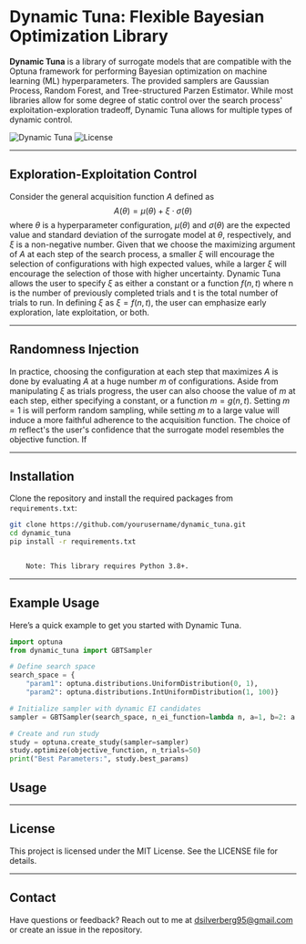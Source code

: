 # Dynamic Tuna: Flexible Bayesian Optimization Library

**Dynamic Tuna** is a library of surrogate models that are compatible with the Optuna framework for performing Bayesian optimization on machine learning (ML) hyperparameters. The provided samplers are Gaussian Process, Random Forest, and Tree-structured Parzen Estimator. While most libraries allow for some degree of static control over the search process' exploitation-exploration tradeoff, Dynamic Tuna allows for multiple types of dynamic control.

![Dynamic Tuna](https://img.shields.io/badge/bayesian-optimization-blue.svg) ![License](https://img.shields.io/badge/license-MIT-green)

---

## Exploration-Exploitation Control

Consider the general acquisition function $A$ defined as $$A(\theta) = \mu(\theta) + \xi\cdot\sigma(\theta)$$ where $\theta$ is a hyperparameter configuration, $\mu(\theta)$ and $\sigma(\theta)$ are the expected value and standard deviation of the surrogate model at $\theta$, respectively, and $\xi$ is a non-negative number. Given that we choose the maximizing argument of $A$ at each step of the search process, a smaller $\xi$ will encourage the selection of configurations with high expected values, while a larger $\xi$ will encourage the selection of those with higher uncertainty. Dynamic Tuna allows the user to specify $\xi$ as either a constant or a function $f(n, t)$ where n is the number of previously completed trials and t is the total number of trials to run. In defining $\xi$ as $\xi = f(n, t)$, the user can emphasize early exploration, late exploitation, or both. 

---

## Randomness Injection

In practice, choosing the configuration at each step that maximizes $A$ is done by evaluating $A$ at a huge number $m$ of configurations. Aside from manipulating $\xi$ as trials progress, the user can also choose the value of $m$ at each step, either specifying a constant, or a function $m=g(n, t)$. Setting $m=1$ is will perform random sampling, while setting $m$ to a large value will induce a more faithful adherence to the acquisition function.  The choice of $m$ reflect's the user's confidence that the surrogate model resembles the objective function. If 

---


## Installation

Clone the repository and install the required packages from `requirements.txt`:

```bash
git clone https://github.com/yourusername/dynamic_tuna.git
cd dynamic_tuna
pip install -r requirements.txt


	Note: This library requires Python 3.8+.
```

---

## Example Usage
Here’s a quick example to get you started with Dynamic Tuna.

```python
import optuna
from dynamic_tuna import GBTSampler

# Define search space
search_space = {
    "param1": optuna.distributions.UniformDistribution(0, 1),
    "param2": optuna.distributions.IntUniformDistribution(1, 100)}

# Initialize sampler with dynamic EI candidates
sampler = GBTSampler(search_space, n_ei_function=lambda n, a=1, b=2: a * n + b)

# Create and run study
study = optuna.create_study(sampler=sampler)
study.optimize(objective_function, n_trials=50)
print("Best Parameters:", study.best_params)
```
## Usage

---

## License

This project is licensed under the MIT License. See the LICENSE file for details.

---

## Contact

Have questions or feedback? Reach out to me at dsilverberg95@gmail.com or create an issue in the repository.

